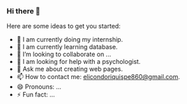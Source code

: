 ### Hi there 👋

Here are some ideas to get you started:

- 🔭 I am currently doing my internship.
- 🌱 I am currently learning database.
- 👯 I’m looking to collaborate on ...
- 🤔 I am looking for help with a psychologist.
- 💬 Ask me about creating web pages.
- 📫 How to contact me: elicondoriquispe860@gmail.com.
- 😄 Pronouns: ...
- ⚡ Fun fact: ...

